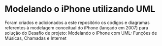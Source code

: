 # Modelando o iPhone utilizando UML

Foram criados e adicionados a este repositório os códigos e diagramas referentes à modelagem conceitual do iPhone (lançado em 2007) para solução do Desafio de projeto: Modelando o iPhone com UML: Funções de Músicas, Chamadas e Internet